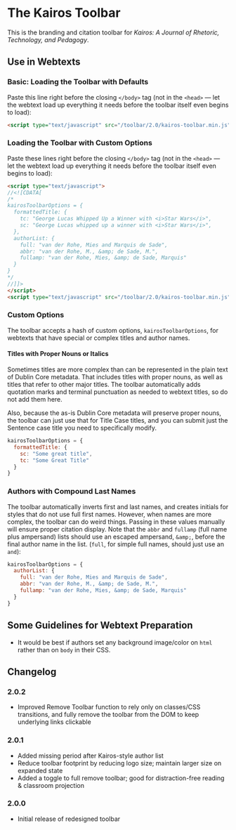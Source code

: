 # The Kairos Toolbar

This is the branding and citation toolbar for *Kairos: A Journal of Rhetoric, Technology, and
Pedagogy*.

## Use in Webtexts

### Basic: Loading the Toolbar with Defaults

Paste this line right before the closing `</body>` tag (not in the `<head>` — let the webtext load
up everything it needs before the toolbar itself even begins to load):

```html
<script type="text/javascript" src="/toolbar/2.0/kairos-toolbar.min.js"></script>
```

### Loading the Toolbar with Custom Options

Paste these lines right before the closing `</body>` tag (not in the `<head>` — let the webtext load
up everything it needs before the toolbar itself even begins to load):

```html
<script type="text/javascript">
//<![CDATA[
/*
kairosToolbarOptions = {
  formattedTitle: {
    tc: "George Lucas Whipped Up a Winner with <i>Star Wars</i>",
    sc: "George Lucas whipped up a winner with <i>Star Wars</i>",
  },
  authorList: {
    full: "van der Rohe, Mies and Marquis de Sade",
    abbr: "van der Rohe, M., &amp; de Sade, M.",
    fullamp: "van der Rohe, Mies, &amp; de Sade, Marquis"
  }
}
*/
//]]>
</script>
<script type="text/javascript" src="/toolbar/2.0/kairos-toolbar.min.js"></script>
```

### Custom Options

The toolbar accepts a hash of custom options, `kairosToolbarOptions`, for webtexts that have special
or complex titles and author names.

#### Titles with Proper Nouns or Italics

Sometimes titles are more complex than can be represented in the plain text of Dublin Core metadata.
That includes titles with proper nouns, as well as titles that refer to other major titles. The
toolbar automatically adds quotation marks and terminal punctuation as needed to webtext titles, so
do not add them here.

Also, because the as-is Dublin Core metadata will preserve proper nouns, the toolbar can just use
that for Title Case titles, and you can submit just the Sentence case title you need to specifically
modify.

```javascript
kairosToolbarOptions = {
  formattedTitle: {
    sc: "Some great title",
    tc: "Some Great Title"
  }
}
```

### Authors with Compound Last Names

The toolbar automatically inverts first and last names, and creates initials for styles that do not
use full first names. However, when names are more complex, the toolbar can do weird things. Passing
in these values manually will ensure proper citation display. Note that the `abbr` and `fullamp`
(full name plus ampersand) lists should use an escaped ampersand, `&amp;`, before the final author
name in the list. (`full`, for simple full names, should just use an `and`):

```javascript
kairosToolbarOptions = {
  authorList: {
    full: "van der Rohe, Mies and Marquis de Sade",
    abbr: "van der Rohe, M., &amp; de Sade, M.",
    fullamp: "van der Rohe, Mies, &amp; de Sade, Marquis"
  }
}
```

## Some Guidelines for Webtext Preparation

* It would be best if authors set any background image/color on `html` rather than on `body` in their CSS.

## Changelog

### 2.0.2
* Improved Remove Toolbar function to rely only on classes/CSS transitions, and fully remove the toolbar from the DOM to keep underlying links clickable

### 2.0.1

* Added missing period after Kairos-style author list
* Reduce toolbar footprint by reducing logo size; maintain larger size on expanded state
* Added a toggle to full remove toolbar; good for distraction-free reading & classroom projection

### 2.0.0

* Initial release of redesigned toolbar
